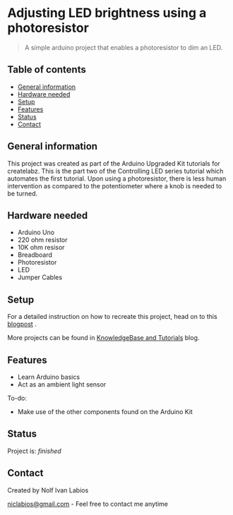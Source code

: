 # Adjusting LED brightness using a photoresistor
> A simple arduino project that enables a photoresistor to dim an LED.

## Table of contents
* [General information](#general-information)
* [Hardware needed](#hardware-needed)
* [Setup](#setup)
* [Features](#features)
* [Status](#status)
* [Contact](#contact)

## General information
This project was created as part of the Arduino Upgraded Kit tutorials for createlabz. This is the part two of the Controlling LED series tutorial which automates the first tutorial. Upon using a photoresistor, there is less human intervention as compared to the potentiometer where a knob is needed to be turned.

## Hardware needed
* Arduino Uno
* 220 ohm resistor
* 10K ohm resisor
* Breadboard
* Photoresistor
* LED
* Jumper Cables

## Setup
For a detailed instruction on how to recreate this project, head on to this [blogpost](https://store.createlabz.com/blogs/createlabz-tutorials/controlling-an-led-2-5-adjusting-led-brightness-using-a-photoresistor) .

More projects can be found in [KnowledgeBase and Tutorials](https://store.createlabz.com/blogs/createlabz-tutorials) blog.

## Features
* Learn Arduino basics
* Act as an ambient light sensor

To-do:
* Make use of the other components found on the Arduino Kit

## Status
Project is: _finished_

## Contact
Created by Nolf Ivan Labios

niclabios@gmail.com - Feel free to contact me anytime 

